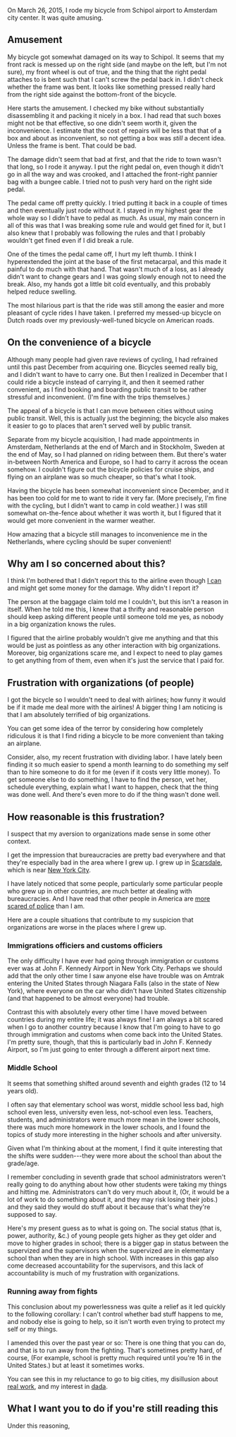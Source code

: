 On March 26, 2015, I rode my bicycle from Schipol airport to Amsterdam
city center. It was quite amusing.

## Amusement
My bicycle got somewhat damaged on its way to Schipol. It seems that
my front rack is messed up on the right side (and maybe on the left,
but I'm not sure), my front wheel is out of true, and the
thing that the right pedal attaches to is bent such that I can't screw
the pedal back in. I didn't check whether the frame was bent.
It looks like something pressed really hard from the right side against
the bottom-front of the bicycle.

Here starts the amusement. I checked my bike without substantially
disassembling it and packing it nicely in a box. I had read that such
boxes might not be that effective, so one didn't seem worth it, given
the inconvenience. I estimate that the cost of repairs will be less
that that of a box and about as inconvenient, so not getting a box was
*still* a decent idea. Unless the frame is bent. That could be bad.

The damage didn't seem that bad at first, and that the ride to town
wasn't that long, so I rode it anyway. I put the right pedal on, even though
it didn't go in all the way and was crooked, and I attached the
front-right pannier bag with a bungee cable. I tried not to push very
hard on the right side pedal.

The pedal came off pretty quickly. I tried putting it back in a couple
of times and then eventually just rode without it. I stayed in my
highest gear the whole way so I didn't have to pedal as much.
As usual, my main concern in all of this was that I was breaking some
rule and would get fined for it, but I also knew that I probably was
following the rules and that I probably wouldn't get fined even if I
did break a rule.

One of the times the pedal came off, I hurt my left thumb. I think I
hyperextended the joint at the base of the first metacarpal, and this
made it painful to do much with that hand. That wasn't much of a loss,
as I already didn't want to change gears and I was going slowly enough
not to need the break. Also, my hands got a little bit cold eventually,
and this probably helped reduce swelling.

The most hilarious part is that the ride was still among the easier and
more pleasant of cycle rides I have taken. I preferred my messed-up
bicycle on Dutch roads over my previously-well-tuned bicycle on American roads.

## On the convenience of a bicycle
Although many people had given rave reviews of cycling, I had refrained
until this past December from acquiring one. Bicycles seemed really big,
and I didn't want to have to carry one.
But then I realized in December that
I could ride a bicycle instead of carrying it, and then it seemed rather
convenient, as I find booking and boarding public transit to be rather
stressful and inconvenient. (I'm fine with the trips themselves.)

The appeal of a bicycle is that I can move between cities without using
public transit. Well, this is actually just the beginning; the bicycle
also makes it easier to go to places that aren't served well by public
transit.

Separate from my bicycle acquisition, I had made appointments in Amsterdam,
Netherlands at the end of March and in Stockholm, Sweden at the end of May,
so I had planned on riding between them. But there's water in-between North
America and Europe, so I had to carry it across the ocean somehow. I couldn't
figure out the bicycle policies for cruise ships, and flying on an airplane was
so much cheaper, so that's what I took.

Having the bicycle has been somewhat inconvenient since December, and
it has been too cold for me to want to ride it very far. (More precisely,
I'm fine with the cycling, but I didn't want to camp in cold weather.)
I was still somewhat on-the-fence about whether it was worth it, but I
figured that it would get more convenient in the warmer weather.

How amazing that a bicycle still manages to inconvenience me in the
Netherlands, where cycling should be super convenient!

## Why am I so concerned about this?
I think I'm bothered that I didn't report this to the airline even though
[I can](http://www.norwegian.com/en/customer-services/travel-information/baggage-/baggage-handling/) and might get some money for the damage.
Why didn't I report it?

The person at the baggage claim told me I couldn't, but this isn't a reason
in itself. When he told me this, I knew that a thrifty and reasonable person
should keep asking different people until someone told me yes, as nobody in
a big organization knows the rules.

I figured that the airline probably wouldn't give me anything and that this
would be just as pointless as any other interaction with big organizations.
Moreover, big organizations scare me, and I expect to need to play games to
get anything from of them, even when it's just the service that I paid for.

## Frustration with organizations (of people)
I got the bicycle so I wouldn't need to deal with airlines; how funny it
would be if it made me deal more with the airlines! A bigger thing I am
noticing is that I am absolutely terrified of big organizations.

You can get some idea of the terror by considering how completely ridiculous
it is that
I find riding a bicycle to be more convenient than taking an airplane.

Consider, also, my recent frustration with dividing labor.
I have lately been finding it so much easier to spend a month learning to do
something my self than to hire someone to do it for me
(even if it costs very little money). To get someone else to do something,
I have to find the person, vet her, schedule everything, explain what I want
to happen, check that the thing was done well. And there's even more to do
if the thing wasn't done well.

## How reasonable is this frustration?
I suspect that my aversion to organizations made sense in some other context.

I get the impression that bureaucracies are pretty bad everywhere and
that they're especially bad in the area where I grew up. I grew up in
[Scarsdale](http://en.wikipedia.org/wiki/Scarsdale,_New_York), which is
near [New York City](http://en.wikipedia.org/wiki/New_York_City).

I have lately noticed that some people, particularly some particular people
who grew up in other countries, are much better at dealing with bureaucracies.
And I have read that other people in America are
[more scared of police](http://www.politico.com/magazine/story/2015/03/letter-from-black-america-police-115545.html      
)
than I am.

Here are a couple situations that contribute to my suspicion that organizations
are worse in the places where I grew up.

### Immigrations officiers and customs officiers
The only difficulty I have ever had going through immigration or customs
ever was at John F. Kennedy Airport in New York City. Perhaps we should
add that the only other time I saw anyone else have trouble was on Amtrak
entering the United States through Niagara Falls (also in the state of
New York), where everyone on the
car who didn't have United States citizenship (and that happened to be
almost everyone) had trouble.

Contrast this with absolutely every other time I have moved between countries
during my entire life; it was always fine! I am always a bit scared when I go
to another country because I know that I'm going to have to go through
immigration and customs when come back into the United States. I'm pretty sure,
though, that this is particularly bad in John F. Kennedy Airport, so I'm just
going to enter through a different airport next time.

### Middle School
It seems that something shifted around seventh and eighth grades
(12 to 14 years old).

I often say that
elementary school was worst, middle school less bad, high school even
less, university even less, not-school even less. Teachers, students, and
administrators were much more mean in the lower schools, there was much
more homework in the lower schools, and I found the topics of study
more interesting in the higher schools and after university.

Given what I'm thinking about at the moment, I find it quite interesting
that the shifts were sudden---they were more about the school than about
the grade/age.

I remember concluding in seventh grade that school administrators
weren't really going to do anything about how other students were taking
my things and hitting me. Administrators can't do very much about it,
(Or, it would be a lot of work to do something about it, and they may
risk losing their jobs.) and they said they would do stuff about it
because that's what they're supposed to say.

Here's my present guess as to what is going on. The social status (that is,
power, authority, &c.) of young people gets higher as they get older and move
to higher grades in school; there is a bigger gap in status between the
supervized and the supervisors when the supervized are in elementary school
than when they are in high school. With increases in this gap also come
decreased accountability for the supervisors, and this lack of accountability
is much of my frustration with organizations.

### Running away from fights
This conclusion about my powerlessness was quite a relief as it led quickly
to the following corollary:
I can't control whether bad stuff happens to me, and nobody else is going to
help, so it isn't worth even trying to protect my self or my things.

I amended this over the past year or so:
There is one thing that you can do, and that is to
run away from the fighting. That's sometimes pretty hard, of course,
(For example, school is pretty much required until you're 16 in the
United States.) but at least it sometimes works.

You can see this in my reluctance to go to big cities, my disillusion about
[real work](/!/career-advice/), and my interest in [dada](/!/dada/).

## What I want you to do if you're still reading this

Under this reasoning, 



